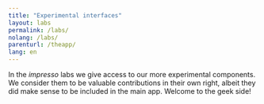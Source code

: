 ```yaml
---
title: "Experimental interfaces"
layout: labs
permalink: /labs/
nolang: /labs/
parenturl: /theapp/
lang: en
---
```


In the *impresso* labs we give access to our more experimental components. We consider them to be valuable contributions in their own right, albeit they did make sense to be included in the main app. Welcome to the geek side!
